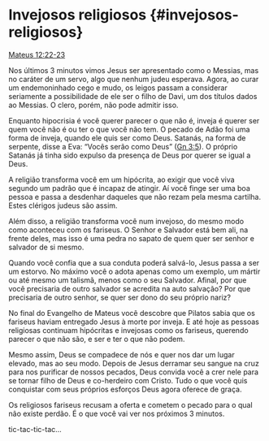# Invejosos religiosos {#invejosos-religiosos}

[Mateus 12:22-23](http://bibliaonline.com.br/acf/mt/12/22-23)

Nos últimos 3 minutos vimos Jesus ser apresentado como o Messias, mas no caráter de um servo, algo que nenhum judeu esperava. Agora, ao curar um endemoninhado cego e mudo, os leigos passam a considerar seriamente a possibilidade de ele ser o filho de Davi, um dos títulos dados ao Messias. O clero, porém, não pode admitir isso.

Enquanto hipocrisia é você querer parecer o que não é, inveja é querer ser quem você não é ou ter o que você não tem. O pecado de Adão foi uma forma de inveja, quando ele quis ser como Deus. Satanás, na forma de serpente, disse a Eva: “Vocês serão como Deus” ([Gn 3:5](http://bibliaonline.com.br/acf/gn/3/5)). O próprio Satanás já tinha sido expulso da presença de Deus por querer se igual a Deus.

A religião transforma você em um hipócrita, ao exigir que você viva segundo um padrão que é incapaz de atingir. Aí você finge ser uma boa pessoa e passa a desdenhar daqueles que não rezam pela mesma cartilha. Estes clérigos judeus são assim.

Além disso, a religião transforma você num invejoso, do mesmo modo como aconteceu com os fariseus. O Senhor e Salvador está bem ali, na frente deles, mas isso é uma pedra no sapato de quem quer ser senhor e salvador de si mesmo.

Quando você confia que a sua conduta poderá salvá-lo, Jesus passa a ser um estorvo. No máximo você o adota apenas como um exemplo, um mártir ou até mesmo um talismã, menos como o seu Salvador. Afinal, por que você precisaria de outro salvador se acredita na auto salvação? Por que precisaria de outro senhor, se quer ser dono do seu próprio nariz?

No final do Evangelho de Mateus você descobre que Pilatos sabia que os fariseus haviam entregado Jesus à morte por inveja. E até hoje as pessoas religiosas continuam hipócritas e invejosas como os fariseus, querendo parecer o que não são, e ser e ter o que não podem.

Mesmo assim, Deus se compadece de nós e quer nos dar um lugar elevado, mas ao seu modo. Depois de Jesus derramar seu sangue na cruz para nos purificar de nossos pecados, Deus convida você a crer nele para se tornar filho de Deus e co-herdeiro com Cristo. Tudo o que você quis conquistar com seus próprios esforços Deus agora oferece de graça.

Os religiosos fariseus recusam a oferta e cometem o pecado para o qual não existe perdão. É o que você vai ver nos próximos 3 minutos.

tic-tac-tic-tac...